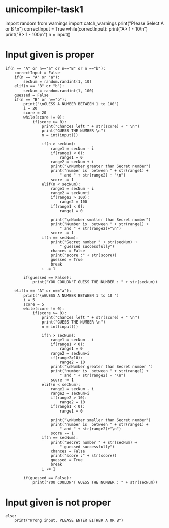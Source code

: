 # unicompiler-task1
import random
from warnings import catch_warnings
print("Please Select A or B \n")
correctInput = True
while(correctInput):
    print("A> 1 - 10\n")
    print("B> 1 - 100\n")
    n = input()
    
# Input given is proper
    if(n == "A" or n=="a" or n=="B" or n =="b"):
        correctInput = False
        if(n == "A" or "a"):
            secNum = random.randint(1, 10)
        elif(n == "B" or "b"):
            secNum = random.randint(1, 100)
        guessed = False
        if(n == "B" or n=="b"):
            print("\nGUESS A NUMBER BETWEEN 1 to 100")
            i = 20
            score = 20
            while(score != 0):
                if(score >= 0):
                    print("Chances left " + str(score) + " \n")
                    print("GUESS THE NUMBER \n")
                    n = int(input())

                    if(n > secNum):
                        range1 = secNum - i
                        if(range1 < 0):
                            range1 = 0
                        range2 = secNum + i
                        print("\nNumber greater than Secret number")
                        print("number is  between " + str(range1) +
                            " and " + str(range2) + "\n")
                        score -= 1
                    elif(n < secNum):
                        range1 = secNum - i
                        range2 = secNum+i
                        if(range2 > 100):
                            range2 = 100
                        if(range1 < 0):
                            range1 = 0

                        print("\nNumber smaller than Secret number")
                        print("Number is  between " + str(range1) +
                            " and " + str(range2)+"\n")
                        score -= 1
                    if(n == secNum):
                        print("Secret number " + str(secNum) +
                            " guessed successfully")
                        chances = False
                        print("score :" + str(score))
                        guessed = True
                        break
                    i -= 1
                    
            if(guessed == False):
                print("YOU COULDN'T GUESS THE NUMBER : " + str(secNum))

        elif(n == "A" or n=="a"):
            print("\nGUESS A NUMBER BETWEEN 1 to 10 ")
            i = 5
            score = 5
            while(score != 0):
                if(score >= 0):
                    print("Chances left " + str(score) + " \n")
                    print("GUESS THE NUMBER \n")
                    n = int(input())

                    if(n > secNum):
                        range1 = secNum - i
                        if(range1 < 0):
                            range1 = 0
                        range2 = secNum+i
                        if(range2>10):
                            range2 = 10
                        print("\nNumber greater than Secret number ")
                        print("number is  between " + str(range1) +
                            " and " + str(range2) + "\n")
                        score -= 1
                    elif(n < secNum):
                        range1 = secNum - i
                        range2 = secNum+i
                        if(range2 > 10):
                            range2 = 10
                        if(range1 < 0):
                            range1 = 0

                        print("\nNumber smaller than Secret number")
                        print("number is  between " + str(range1) +
                            " and " + str(range2)+"\n")
                        score -= 1
                    if(n == secNum):
                        print("Secret number " + str(secNum) +
                            " guessed successfully")
                        chances = False
                        print("score :" + str(score))
                        guessed = True
                        break
                    i -= 1

            if(guessed == False):
                print("YOU COULDN'T GUESS THE NUMBER : " + str(secNum))

# Input given is not proper
    else:
        print("Wrong input. PLEASE ENTER EITHER A OR B")
